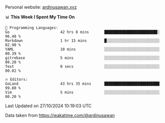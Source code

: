Personal website: [ardinusawan.xyz](https://ardinusawan.xyz)

<!--START_SECTION:waka-->
📊 **This Week I Spent My Time On** 

```text
💬 Programming Languages: 
Go                       42 hrs 8 mins       ████████████████████████░   96.48 % 
Markdown                 1 hr 15 mins        █░░░░░░░░░░░░░░░░░░░░░░░░   02.90 % 
YAML                     10 mins             ░░░░░░░░░░░░░░░░░░░░░░░░░   00.39 % 
gitrebase                5 mins              ░░░░░░░░░░░░░░░░░░░░░░░░░   00.20 % 
Text                     0 secs              ░░░░░░░░░░░░░░░░░░░░░░░░░   00.02 % 

🔥 Editors: 
GoLand                   43 hrs 35 mins      █████████████████████████   99.80 % 
Vim                      5 mins              ░░░░░░░░░░░░░░░░░░░░░░░░░   00.20 % 
```


 Last Updated on 27/10/2024 10:19:03 UTC
<!--END_SECTION:waka-->
Data taken from https://wakatime.com/@ardinusawan
